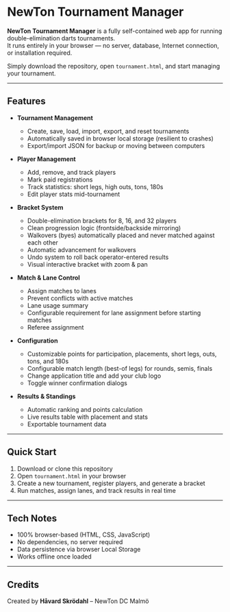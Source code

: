 # NewTon Tournament Manager

**NewTon Tournament Manager** is a fully self-contained web app for running double-elimination darts tournaments.  
It runs entirely in your browser — no server, database, Internet connection, or installation required.

Simply download the repository, open `tournament.html`, and start managing your tournament.

---

## Features

- **Tournament Management**
  - Create, save, load, import, export, and reset tournaments
  - Automatically saved in browser local storage (resilient to crashes)
  - Export/import JSON for backup or moving between computers

- **Player Management**
  - Add, remove, and track players
  - Mark paid registrations
  - Track statistics: short legs, high outs, tons, 180s
  - Edit player stats mid-tournament

- **Bracket System**
  - Double-elimination brackets for 8, 16, and 32 players
  - Clean progression logic (frontside/backside mirroring)
  - Walkovers (byes) automatically placed and never matched against each other
  - Automatic advancement for walkovers
  - Undo system to roll back operator-entered results
  - Visual interactive bracket with zoom & pan

- **Match & Lane Control**
  - Assign matches to lanes
  - Prevent conflicts with active matches
  - Lane usage summary
  - Configurable requirement for lane assignment before starting matches
  - Referee assignment

- **Configuration**
  - Customizable points for participation, placements, short legs, outs, tons, and 180s
  - Configurable match length (best-of legs) for rounds, semis, finals
  - Change application title and add your club logo
  - Toggle winner confirmation dialogs

- **Results & Standings**
  - Automatic ranking and points calculation
  - Live results table with placement and stats
  - Exportable tournament data

---

## Quick Start

1. Download or clone this repository  
2. Open `tournament.html` in your browser  
3. Create a new tournament, register players, and generate a bracket  
4. Run matches, assign lanes, and track results in real time  

---

## Tech Notes

- 100% browser-based (HTML, CSS, JavaScript)  
- No dependencies, no server required  
- Data persistence via browser Local Storage  
- Works offline once loaded  

---

## Credits

Created by **Håvard Skrödahl** – NewTon DC Malmö